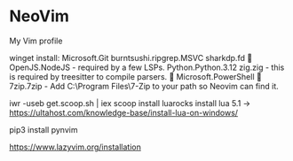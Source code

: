 # NeoVim
My Vim profile





winget install:
Microsoft.Git
burntsushi.ripgrep.MSVC
sharkdp.fd
🔐 OpenJS.NodeJS - required by a few LSPs.
Python.Python.3.12
zig.zig - this is required by treesitter to compile parsers.
🔐 Microsoft.PowerShell
🔐 7zip.7zip - Add C:\Program Files\7-Zip to your path so Neovim can find it.

iwr -useb get.scoop.sh | iex
scoop install luarocks
install lua 5.1 ->
https://ultahost.com/knowledge-base/install-lua-on-windows/

pip3 install pynvim



https://www.lazyvim.org/installation


